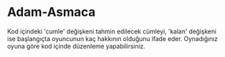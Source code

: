 # Adam-Asmaca
Kod içindeki 'cumle' değişkeni tahmin edilecek cümleyi, 'kalan' değişkeni ise başlangıçta oyuncunun kaç hakkının olduğunu ifade eder. Oynadığınız oyuna göre kod içinde düzenleme yapabilirsiniz.
